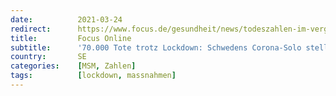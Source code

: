 ```yaml
---
date:          2021-03-24
redirect:      https://www.focus.de/gesundheit/news/todeszahlen-im-vergleich-ueber-70-000-tote-vergleich-mit-schweden-wirft-frage-auf-wie-wirksam-unser-lockdown-war_id_13037141.html
title:         Focus Online
subtitle:      '70.000 Tote trotz Lockdown: Schwedens Corona-Solo stellt deutschen Zick-Zack-Kurs in Frage'
country:       SE
categories:    [MSM, Zahlen]
tags:          [lockdown, massnahmen]
---
```

